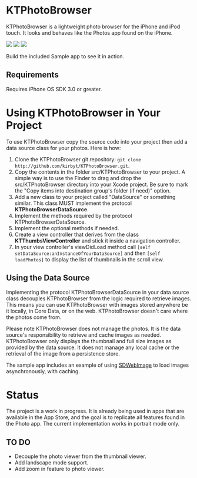 KTPhotoBrowser
==============

KTPhotoBrowser is a lightweight photo browser for the iPhone and iPod touch. It looks and behaves like the Photos app found on the iPhone.

[![](http://farm5.static.flickr.com/4065/4438823070_d3ed8dafa7_m.jpg)](http://farm5.static.flickr.com/4065/4438823070_8b49df0230_o.png)
[![](http://farm5.static.flickr.com/4003/4438823128_4d200a3f8c_m.jpg)](http://farm5.static.flickr.com/4003/4438823128_d0e5d1e3c2_o.png)
[![](http://farm5.static.flickr.com/4027/4438046129_5028f322b3_m.jpg)](http://farm5.static.flickr.com/4027/4438046129_1ef4a244bd_o.png)

Build the included Sample app to see it in action.

Requirements
------------

Requires iPhone OS SDK 3.0 or greater. 

Using KTPhotoBrowser in Your Project
=====================================

To use KTPhotoBrowser copy the source code into your project then add a data source class for your photos.  Here is how:

1. Clone the KTPhotoBrowser git repository: `git clone http://github.com/kirbyt/KTPhotoBrowser.git`.
2. Copy the contents in the folder src/KTPhotoBrowser to your project. A simple way is to use the Finder to drag and drop the src/KTPhotoBrowser directory into your Xcode project. Be sure to mark the "Copy items into destination group's folder (if need)" option.
3. Add a new class to your project called "DataSource" or something similar. This class MUST implement the protocol **KTPhotoBrowserDataSource**. 
4. Implement the methods required by the protocol KTPhotoBrowserDataSource.
5. Implement the optional methods if needed.
6. Create a view controller that derives from the class **KTThumbsViewController** and stick it inside a navigation controller.
7. In your view controller's viewDidLoad method call `[self setDataSource:anInstanceOfYourDataSource]` and then `[self loadPhotos]` to display the list of thumbnails in the scroll view.

Using the Data Source
---------------------

Implementing the protocol KTPhotoBrowserDataSource in your data source class decouples KTPhotoBrowser from the logic required to retrieve images. This means you can use KTPhotoBrowser with images stored anywhere be it locally, in Core Data, or on the web. KTPhotoBrowser doesn't care where the photos come from.

Please note KTPhotoBrowser does not manage the photos. It is the data source's responsibility to retrieve and cache images as needed. KTPhotoBrowser only displays the thumbnail and full size images as provided by the data source. It does not manage any local cache or the retrieval of the image from a persistence store.

The sample app includes an example of using [SDWebImage](http://github.com/rs/SDWebImage) to load images asynchronously, with caching.

Status
======

The project is a work in progress. It is already being used in apps that are available in the App Store, and the goal is to replicate all features found in the Photo app. The current implementation works in portrait mode only.

TO DO
-----

* Decouple the photo viewer from the thumbnail viewer.
* Add landscape mode support.
* Add zoom in feature to photo viewer.
